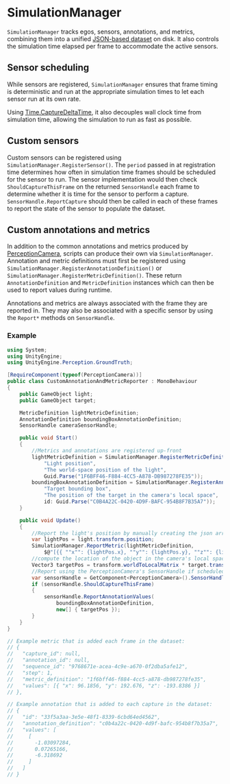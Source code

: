 # SimulationManager

`SimulationManager` tracks egos, sensors, annotations, and metrics, combining them into a unified [JSON-based dataset](Schema/Synthetic_Dataset_Schema.md) on disk. It also controls the simulation time elapsed per frame to accommodate the active sensors.


## Sensor scheduling
 While sensors are registered, `SimulationManager` ensures that frame timing is deterministic and run at the appropriate simulation times to let each sensor run at its own rate.
 
 Using [Time.CaptureDeltaTime](https://docs.unity3d.com/ScriptReference/Time-captureDeltaTime.html), it also decouples wall clock time from simulation time, allowing the simulation to run as fast as possible.

## Custom sensors
Custom sensors can be registered using `SimulationManager.RegisterSensor()`. The `period` passed in at registration time determines how often in simulation time frames should be scheduled for the sensor to run. The sensor implementation would then check `ShouldCaptureThisFrame` on the returned `SensorHandle` each frame to determine whether it is time for the sensor to perform a capture. `SensorHandle.ReportCapture` should then be called in each of these frames to report the state of the sensor to populate the dataset.

## Custom annotations and metrics
In addition to the common annotations and metrics produced by [PerceptionCamera](PerceptionCamera.md), scripts can produce their own via `SimulationManager`. Annotation and metric definitions must first be registered using `SimulationManager.RegisterAnnotationDefinition()` or `SimulationManager.RegisterMetricDefinition()`. These return `AnnotationDefinition` and `MetricDefinition` instances which can then be used to report values during runtime.

Annotations and metrics are always associated with the frame they are reported in. They may also be associated with a specific sensor by using the `Report*` methods on `SensorHandle`.

### Example
<!-- If you change this, change it in PerceptionURP/Assets/Examples/CustomAnnotationAndMetricReporter.cs as well -->
```csharp
using System;
using UnityEngine;
using UnityEngine.Perception.GroundTruth;

[RequireComponent(typeof(PerceptionCamera))]
public class CustomAnnotationAndMetricReporter : MonoBehaviour
{
    public GameObject light;
    public GameObject target;

    MetricDefinition lightMetricDefinition;
    AnnotationDefinition boundingBoxAnnotationDefinition;
    SensorHandle cameraSensorHandle;

    public void Start()
    {
        //Metrics and annotations are registered up-front
        lightMetricDefinition = SimulationManager.RegisterMetricDefinition(
            "Light position",
            "The world-space position of the light",
            Guid.Parse("1F6BFF46-F884-4CC5-A878-DB987278FE35"));
        boundingBoxAnnotationDefinition = SimulationManager.RegisterAnnotationDefinition(
            "Target bounding box",
            "The position of the target in the camera's local space",
            id: Guid.Parse("C0B4A22C-0420-4D9F-BAFC-954B8F7B35A7"));
    }

    public void Update()
    {
        //Report the light's position by manually creating the json array string.
        var lightPos = light.transform.position;
        SimulationManager.ReportMetric(lightMetricDefinition,
            $@"[{{ ""x"": {lightPos.x}, ""y"": {lightPos.y}, ""z"": {lightPos.z} }}]");
        //compute the location of the object in the camera's local space
        Vector3 targetPos = transform.worldToLocalMatrix * target.transform.position;
        //Report using the PerceptionCamera's SensorHandle if scheduled this frame
        var sensorHandle = GetComponent<PerceptionCamera>().SensorHandle;
        if (sensorHandle.ShouldCaptureThisFrame)
        {
            sensorHandle.ReportAnnotationValues(
                boundingBoxAnnotationDefinition,
                new[] { targetPos });
        }
    }
}

// Example metric that is added each frame in the dataset:
// {
//   "capture_id": null,
//   "annotation_id": null,
//   "sequence_id": "9768671e-acea-4c9e-a670-0f2dba5afe12",
//   "step": 1,
//   "metric_definition": "1f6bff46-f884-4cc5-a878-db987278fe35",
//   "values": [{ "x": 96.1856, "y": 192.676, "z": -193.8386 }]
// },

// Example annotation that is added to each capture in the dataset:
// {
//   "id": "33f5a3aa-3e5e-48f1-8339-6cbd64ed4562",
//   "annotation_definition": "c0b4a22c-0420-4d9f-bafc-954b8f7b35a7",
//   "values": [
//     [
//       -1.03097284,
//       0.07265166,
//       -6.318692
//     ]
//   ]
// }

```